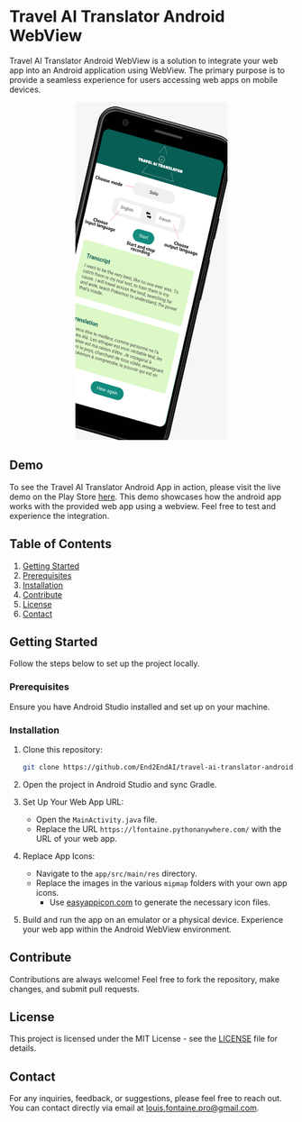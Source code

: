 # Travel AI Translator Android WebView

Travel AI Translator Android WebView is a solution to integrate your web app into an Android application using WebView. The primary purpose is to provide a seamless experience for users accessing web apps on mobile devices.

<div align="center">
    <img src="static/img/screenshot.png" width="270" height="600" >
</div>

## Demo

To see the Travel AI Translator Android App in action, please visit the live demo on the Play Store [here](https://play.google.com/store/apps/details?id=com.end2endai.traveltranslatorai&pcampaignid=web_share). This demo showcases how the android app works with the provided web app using a webview. Feel free to test and experience the integration.

## Table of Contents

1. [Getting Started](#getting-started)
2. [Prerequisites](#prerequisites)
3. [Installation](#installation)
4. [Contribute](#contribute)
5. [License](#license)
6. [Contact](#contact)

## Getting Started

Follow the steps below to set up the project locally.

### Prerequisites

Ensure you have Android Studio installed and set up on your machine.

### Installation

1. Clone this repository:
   ```bash
   git clone https://github.com/End2EndAI/travel-ai-translator-android.git
   ```

2. Open the project in Android Studio and sync Gradle.

3. Set Up Your Web App URL:
    - Open the `MainActivity.java` file.
    - Replace the URL `https://lfontaine.pythonanywhere.com/` with the URL of your web app.

4. Replace App Icons:
    - Navigate to the `app/src/main/res` directory.
    - Replace the images in the various `mipmap` folders with your own app icons.
      - Use [easyappicon.com](https://easyappicon.com/) to generate the necessary icon files.

5. Build and run the app on an emulator or a physical device. Experience your web app within the Android WebView environment.

## Contribute

Contributions are always welcome! Feel free to fork the repository, make changes, and submit pull requests.

## License

This project is licensed under the MIT License - see the [LICENSE](LICENSE.md) file for details.

## Contact

For any inquiries, feedback, or suggestions, please feel free to reach out. You can contact directly via email at [louis.fontaine.pro@gmail.com](mailto:louis.fontaine.pro@gmail.com).